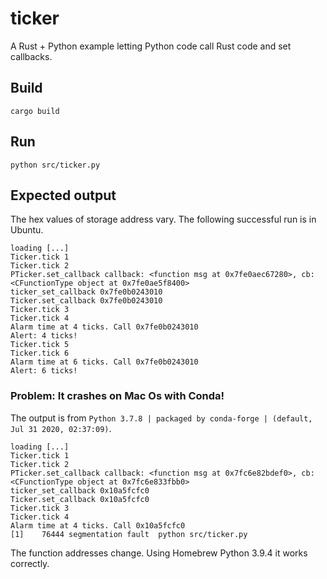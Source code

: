 # ticker
A Rust + Python example letting Python code call Rust code and set callbacks.
## Build

```
cargo build
```

## Run

```
python src/ticker.py
```

## Expected output
The hex values of storage address vary. The following successful run is in Ubuntu.

```
loading [...]
Ticker.tick 1
Ticker.tick 2
PTicker.set_callback callback: <function msg at 0x7fe0aec67280>, cb: <CFunctionType object at 0x7fe0ae5f8400>
ticker_set_callback 0x7fe0b0243010
Ticker.set_callback 0x7fe0b0243010
Ticker.tick 3
Ticker.tick 4
Alarm time at 4 ticks. Call 0x7fe0b0243010
Alert: 4 ticks!
Ticker.tick 5
Ticker.tick 6
Alarm time at 6 ticks. Call 0x7fe0b0243010
Alert: 6 ticks!
```

### Problem: It crashes on Mac Os with Conda!

The output is from `Python 3.7.8 | packaged by conda-forge | (default, Jul 31 2020, 02:37:09)`.

```
loading [...]
Ticker.tick 1
Ticker.tick 2
PTicker.set_callback callback: <function msg at 0x7fc6e82bdef0>, cb: <CFunctionType object at 0x7fc6e833fbb0>
ticker_set_callback 0x10a5fcfc0
Ticker.set_callback 0x10a5fcfc0
Ticker.tick 3
Ticker.tick 4
Alarm time at 4 ticks. Call 0x10a5fcfc0
[1]    76444 segmentation fault  python src/ticker.py
```

The function addresses change. Using Homebrew Python 3.9.4 it works correctly.
